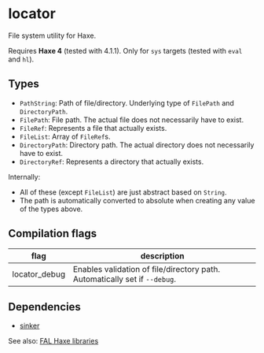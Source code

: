 # locator

File system utility for Haxe.

Requires **Haxe 4** (tested with 4.1.1).
Only for `sys` targets (tested with `eval` and `hl`).


## Types

- `PathString`: Path of file/directory. Underlying type of `FilePath` and `DirectoryPath`.
- `FilePath`: File path. The actual file does not necessarily have to exist.
- `FileRef`: Represents a file that actually exists.
- `FileList`: Array of `FileRef`s.
- `DirectoryPath`: Directory path. The actual directory does not necessarily have to exist.
- `DirectoryRef`: Represents a directory that actually exists.

Internally:

- All of these (except `FileList`) are just abstract based on `String`.
- The path is automatically converted to absolute when creating any value of the types above.

## Compilation flags

|flag|description|
|---|---|
|locator_debug|Enables validation of file/directory path. Automatically set if `--debug`.|


## Dependencies

- [sinker](https://github.com/fal-works/sinker)

See also:
[FAL Haxe libraries](https://github.com/fal-works/fal-haxe-libraries)
